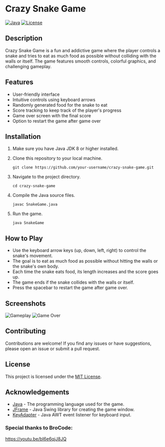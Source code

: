
# Crazy Snake Game

[![Java](https://img.shields.io/badge/Java-%3E%3D8-blue.svg)](https://www.java.com/)
[![License](https://img.shields.io/badge/License-MIT-green.svg)](https://opensource.org/licenses/MIT)

## Description
Crazy Snake Game is a fun and addictive game where the player controls a snake and tries to eat as much food as possible without colliding with the walls or itself. The game features smooth controls, colorful graphics, and challenging gameplay.

## Features
- User-friendly interface
- Intuitive controls using keyboard arrows
- Randomly generated food for the snake to eat
- Score tracking to keep track of the player's progress
- Game over screen with the final score
- Option to restart the game after game over

## Installation
1. Make sure you have Java JDK 8 or higher installed.
2. Clone this repository to your local machine.

   ```shell
   git clone https://github.com/your-username/crazy-snake-game.git
   ```
3. Navigate to the project directory.
   ```shell
   cd crazy-snake-game
   ```
4. Compile the Java source files.
   ```shell
   javac SnakeGame.java
   ```
5. Run the game.
   ```shell
   java SnakeGame
   ```

## How to Play
- Use the keyboard arrow keys (up, down, left, right) to control the snake's movement.
- The goal is to eat as much food as possible without hitting the walls or the snake's own body.
- Each time the snake eats food, its length increases and the score goes up.
- The game ends if the snake collides with the walls or itself.
- Press the spacebar to restart the game after game over.

## Screenshots
![Gameplay](screenshots/gameplay.png)
![Game Over](screenshots/game_over.png)

## Contributing
Contributions are welcome! If you find any issues or have suggestions, please open an issue or submit a pull request.

## License
This project is licensed under the [MIT License](https://opensource.org/licenses/MIT).

## Acknowledgements
- [Java](https://www.java.com/) - The programming language used for the game.
- [JFrame](https://docs.oracle.com/javase/8/docs/api/javax/swing/JFrame.html) - Java Swing library for creating the game window.
- [KeyAdapter](https://docs.oracle.com/javase/8/docs/api/java/awt/event/KeyAdapter.html) - Java AWT event listener for keyboard input.

### Special thanks to BroCode:
https://youtu.be/bI6e6qjJ8JQ
